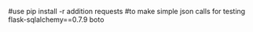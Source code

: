 #use pip install -r addition
requests #to make simple json calls for testing
flask-sqlalchemy==0.7.9
boto
